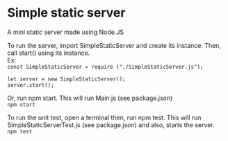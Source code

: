 # Simple static server
A mini static server made using Node.JS

To run the server, import SimpleStaticServer and create its instance. Then, call start() using its instance.
<br />
Ex:
<br />
`const SimpleStaticServer = require ("./SimpleStaticServer.js");`

`let server = new SimpleStaticServer();`
<br />
`server.start();`

Or, run npm start. This will run Main.js (see package.json)
<br />
`npm start`

To run the unit test, open a terminal then, run npm test. This will run SimpleStaticServerTest.js (see package.json) and also, starts the server.
<br />
`npm test`